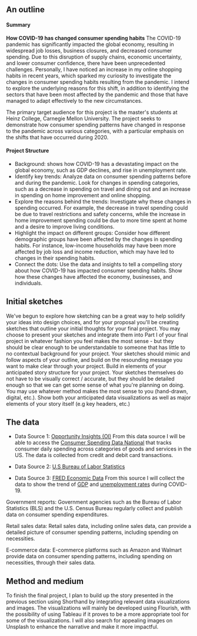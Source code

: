 ## An outline

#### Summary

**How COVID-19 has changed consumer spending habits**
The COVID-19 pandemic has significantly impacted the global economy, resulting in widespread job losses, business closures, and decreased consumer spending. Due to this disruption of supply chains, economic uncertainty, and lower consumer confidence, there have been unprecedented challenges. Personally, I have noticed an increase in my online shopping habits in recent years, which sparked my curiosity to investigate the changes in consumer spending habits resulting from the pandemic. I intend to explore the underlying reasons for this shift, in addition to identifying the sectors that have been most affected by the pandemic and those that have managed to adapt effectively to the new circumstances.

The primary target audience for this project is the master's students at Heinz College, Carnegie Mellon University. The project seeks to demonstrate how consumer spending patterns have changed in response to the pandemic across various categories, with a particular emphasis on the shifts that have occurred during 2020.

#### Project Structure
- Background: shows how COVID-19 has a devastating impact on the global economy, such as GDP declines, and rise in unemployment rate.
- Identify key trends: Analyze data on consumer spending patterns before and during the pandemic. Look for changes in spending categories, such as a decrease in spending on travel and dining out and an increase in spending on home improvement and online shopping.
- Explore the reasons behind the trends: Investigate why these changes in spending occurred. For example, the decrease in travel spending could be due to travel restrictions and safety concerns, while the increase in home improvement spending could be due to more time spent at home and a desire to improve living conditions.
- Highlight the impact on different groups: Consider how different demographic groups have been affected by the changes in spending habits. For instance, low-income households may have been more affected by job loss and income reduction, which may have led to changes in their spending habits.
- Connect the dots: Use the data and insights to tell a compelling story about how COVID-19 has impacted consumer spending habits. Show how these changes have affected the economy, businesses, and individuals.


## Initial sketches
We've begun to explore how sketching can be a great way to help solidify your ideas into design choices, and for your proposal you'll be creating sketches that outline your initial thoughts for your final project.  You may choose to present your sketches and integrate them into Part I of your final project in whatever fashion you feel makes the most sense - but they should be clear enough to be understandable to someone that has little to no contextual background for your project.  Your sketches should mimic and follow aspects of your outline, and build on the resounding message you want to make clear through your project.  Build in elements of your anticipated story structure for your project.  Your sketches themselves do not have to be visually correct / accurate, but they should be detailed enough so that we can get some sense of what you're planning on doing. You may use whatever method makes the most sense to you (hand-drawn, digital, etc.).   Show both your anticipated data visualizations as well as major elements of your story itself (e.g key headers, etc.)

## The data

- Data Source 1: [Opportunity Insights (OI)](https://opportunityinsights.org/data/)
  From this data source I will be able to access the [Consumer Spending Data National](https://github.com/OpportunityInsights/EconomicTracker/blob/main/data/Affinity%20-%20National%20-%20Daily.csv) that tracks consumer daily spending across categories of goods and services in the US. The data is collected from credit and debit card transactions.

- Data Source 2: [U.S Bureau of Labor Statistics](https://www.bls.gov/)
  

- Data Source 3: [FRED Economic Data](https://fred.stlouisfed.org/)
  From this source I will collect the data to show the trend of [GDP](https://fred.stlouisfed.org/series/GDP) and [unemployment rates](https://fred.stlouisfed.org/series/UNRATE) during COVID-19.

Government reports: Government agencies such as the Bureau of Labor Statistics (BLS) and the U.S. Census Bureau regularly collect and publish data on consumer spending expenditures.

Retail sales data: Retail sales data, including online sales data, can provide a detailed picture of consumer spending patterns, including spending on necessities.

E-commerce data: E-commerce platforms such as Amazon and Walmart provide data on consumer spending patterns, including spending on necessities, through their sales data.


## Method and medium

To finish the final project, I plan to build up the story presented in the previous section using Shorthand by integrating relevant data visualizations and images. The visualizations will mainly be developed using Flourish, with the possibility of using Tableau if it proves to be a more appropriate tool for some of the visualizations. I will also search for appealing images on Unsplash to enhance the narrative and make it more impactful.
